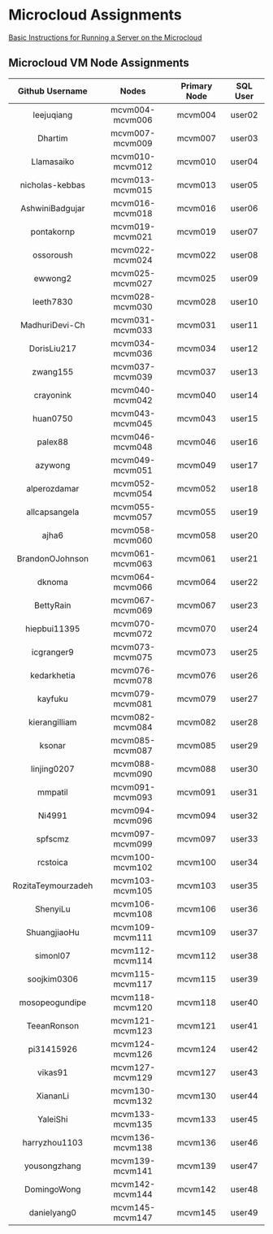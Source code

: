Microcloud Assignments
======================

[Basic Instructions for Running a Server on the Microcloud](https://github.com/srollins/software-dev-materials/blob/master/notes/usf_guides/microcloud.md)

## Microcloud VM Node Assignments

| Github Username | Nodes | Primary Node | SQL User|
| :-------------: | :---: | :----------: | :------: |
| leejuqiang | mcvm004-mcvm006 | mcvm004 | user02 |
| Dhartim | mcvm007-mcvm009 | mcvm007 | user03 |
| Llamasaiko | mcvm010-mcvm012 | mcvm010 | user04 |
| nicholas-kebbas | mcvm013-mcvm015 | mcvm013 | user05 |
| AshwiniBadgujar | mcvm016-mcvm018 | mcvm016 | user06 |
| pontakornp | mcvm019-mcvm021 | mcvm019 | user07 |
| ossoroush | mcvm022-mcvm024 | mcvm022 | user08 |
| ewwong2 | mcvm025-mcvm027 | mcvm025 | user09 |
| leeth7830 | mcvm028-mcvm030 | mcvm028 | user10 |
| MadhuriDevi-Ch | mcvm031-mcvm033 | mcvm031 | user11 |
| DorisLiu217 | mcvm034-mcvm036 | mcvm034 | user12 |
| zwang155 | mcvm037-mcvm039 | mcvm037 | user13 |
| crayonink | mcvm040-mcvm042 | mcvm040 | user14 |
| huan0750 | mcvm043-mcvm045 | mcvm043 | user15 |
| palex88 | mcvm046-mcvm048 | mcvm046 | user16 |
| azywong | mcvm049-mcvm051 | mcvm049 | user17 |
| alperozdamar | mcvm052-mcvm054 | mcvm052 | user18 |
| allcapsangela | mcvm055-mcvm057 | mcvm055 | user19 |
| ajha6 | mcvm058-mcvm060 | mcvm058 | user20 |
| BrandonOJohnson | mcvm061-mcvm063 | mcvm061 | user21 |
| dknoma | mcvm064-mcvm066 | mcvm064 | user22 |
| BettyRain | mcvm067-mcvm069 | mcvm067 | user23 |
| hiepbui11395 | mcvm070-mcvm072 | mcvm070 | user24 |
| icgranger9 | mcvm073-mcvm075 | mcvm073 | user25 |
| kedarkhetia | mcvm076-mcvm078 | mcvm076 | user26 |
| kayfuku | mcvm079-mcvm081 | mcvm079 | user27 |
| kierangilliam | mcvm082-mcvm084 | mcvm082 | user28 |
| ksonar | mcvm085-mcvm087 | mcvm085 | user29 |
| linjing0207 | mcvm088-mcvm090 | mcvm088 | user30 |
| mmpatil | mcvm091-mcvm093 | mcvm091 | user31 |
| Ni4991 | mcvm094-mcvm096 | mcvm094 | user32 |
| spfscmz | mcvm097-mcvm099 | mcvm097 | user33 |
| rcstoica | mcvm100-mcvm102 | mcvm100 | user34 |
| RozitaTeymourzadeh | mcvm103-mcvm105 | mcvm103 | user35 |
| ShenyiLu | mcvm106-mcvm108 | mcvm106 | user36 |
| ShuangjiaoHu | mcvm109-mcvm111 | mcvm109 | user37 |
| simonl07 | mcvm112-mcvm114 | mcvm112 | user38 |
| soojkim0306 | mcvm115-mcvm117 | mcvm115 | user39 |
| mosopeogundipe | mcvm118-mcvm120 | mcvm118 | user40 |
| TeeanRonson | mcvm121-mcvm123 | mcvm121 | user41 |
| pi31415926 | mcvm124-mcvm126 | mcvm124 | user42 |
| vikas91 | mcvm127-mcvm129 | mcvm127 | user43 |
| XiananLi | mcvm130-mcvm132 | mcvm130 | user44 |
| YaleiShi | mcvm133-mcvm135 | mcvm133 | user45 |
| harryzhou1103 | mcvm136-mcvm138 | mcvm136 | user46 |
| yousongzhang | mcvm139-mcvm141 | mcvm139 | user47 |
| DomingoWong | mcvm142-mcvm144 | mcvm142 | user48 |
| danielyang0 | mcvm145-mcvm147 | mcvm145 | user49 |